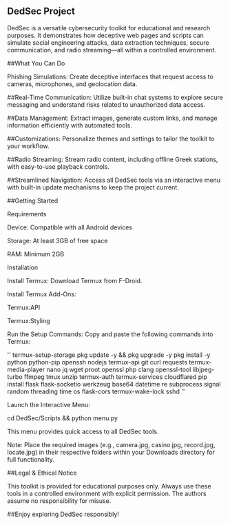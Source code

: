 ## DedSec Project

DedSec is a versatile cybersecurity toolkit for educational and research purposes. It demonstrates how deceptive web pages and scripts can simulate social engineering attacks, data extraction techniques, secure communication, and radio streaming—all within a controlled environment.

##What You Can Do

Phishing Simulations:
Create deceptive interfaces that request access to cameras, microphones, and geolocation data.

##Real-Time Communication:
Utilize built-in chat systems to explore secure messaging and understand risks related to unauthorized data access.

##Data Management:
Extract images, generate custom links, and manage information efficiently with automated tools.

##Customizations:
Personalize themes and settings to tailor the toolkit to your workflow.

##Radio Streaming:
Stream radio content, including offline Greek stations, with easy-to-use playback controls.

##Streamlined Navigation:
Access all DedSec tools via an interactive menu with built-in update mechanisms to keep the project current.

##Getting Started

Requirements

Device: Compatible with all Android devices

Storage: At least 3GB of free space

RAM: Minimum 2GB

Installation

Install Termux:
Download Termux from F-Droid.

Install Termux Add-Ons:

Termux:API

Termux:Styling

Run the Setup Commands:
Copy and paste the following commands into Termux:

''
termux-setup-storage pkg update -y && pkg upgrade -y pkg install -y python python-pip openssh nodejs termux-api git curl requests termux-media-player nano jq wget proot openssl php clang openssl-tool libjpeg-turbo ffmpeg tmux unzip termux-auth termux-services cloudflared pip install flask flask-socketio werkzeug base64 datetime re subprocess signal random threading time os flask-cors termux-wake-lock sshd 
''

Launch the Interactive Menu:

cd DedSec/Scripts && python menu.py 

This menu provides quick access to all DedSec tools.

Note: Place the required images (e.g., camera.jpg, casino.jpg, record.jpg, locate.jpg) in their respective folders within your Downloads directory for full functionality.

##Legal & Ethical Notice

This toolkit is provided for educational purposes only. Always use these tools in a controlled environment with explicit permission. The authors assume no responsibility for misuse.

##Enjoy exploring DedSec responsibly!
